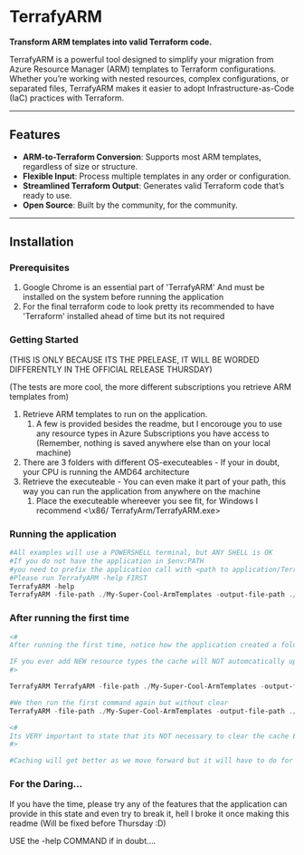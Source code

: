 # TerrafyARM  

**Transform ARM templates into valid Terraform code.**  

TerrafyARM is a powerful tool designed to simplify your migration from Azure Resource Manager (ARM) templates to Terraform configurations. Whether you’re working with nested resources, complex configurations, or separated files, TerrafyARM makes it easier to adopt Infrastructure-as-Code (IaC) practices with Terraform.  

---

## Features  

- **ARM-to-Terraform Conversion**: Supports most ARM templates, regardless of size or structure.  
- **Flexible Input**: Process multiple templates in any order or configuration.  
- **Streamlined Terraform Output**: Generates valid Terraform code that’s ready to use.  
- **Open Source**: Built by the community, for the community.  

---

## Installation  

### Prerequisites  
1. Google Chrome is an essential part of 'TerrafyARM' And must be installed on the system before running the application
2. For the final terraform code to look pretty its recommended to have 'Terraform' installed ahead of time but its not required

### Getting Started
(THIS IS ONLY BECAUSE ITS THE PRELEASE, IT WILL BE WORDED DIFFERENTLY IN THE OFFICIAL RELEASE THURSDAY)

(The tests are more cool, the more different subscriptions you retrieve ARM templates from)

1. Retrieve ARM templates to run on the application.
    1. A few is provided besides the readme, but I encorouge you to use any resource types in Azure Subscriptions you have access to (Remember, nothing is saved anywhere else than on your local machine)
2. There are 3 folders with different OS-executeables - If your in doubt, your CPU is running the AMD64 architecture
3. Retrieve the executeable - You can even make it part of your path, this way you can run the application from anywhere on the machine
    1. Place the executeable whereever you see fit, for Windows I recommend <\x86/ TerrafyArm/TerrafyARM.exe\> 

### Running the application
```ps1
#All examples will use a POWERSHELL terminal, but ANY SHELL is OK
#If you do not have the application in $env:PATH 
#you need to prefix the application call with <path to application/TerrafyARM.exe -ARGUMENTS>
#Please run TerrafyARM -help FIRST
TerrafyARM -help
TerrafyARM -file-path ./My-Super-Cool-ArmTemplates -output-file-path ./TerrafyArm-Will-Create-this-for-me -verbose
```

### After running the first time
```ps1
<#
After running the first time, notice how the application created a folder called 'terrafyarm' Where inside of said folder lays the cache of the application

IF you ever add NEW resource types the cache will NOT automcatically update as of version 0.1.0 which means you need to run:
#>

TerrafyARM TerrafyARM -file-path ./My-Super-Cool-ArmTemplates -output-file-path ./TerrafyArm-Will-Create-this-for-me -verbose -clear-cache //First we just add the argument and run

#We then run the first command again but without clear
TerrafyARM -file-path ./My-Super-Cool-ArmTemplates -output-file-path ./TerrafyArm-Will-Create-this-for-me -verbose //Cache is now clear and can gather ALL resource types

<#
Its VERY important to state that its NOT necessary to clear the cache EVERY 2nd run, its simply to state - e.g. You have cached Azure SQL and Azure Monitor and now add a new type to the mix, then we need to clear-cache first, then rerun as above.
#>

#Caching will get better as we move forward but it will have to do for now
```

### For the Daring...
If you have the time, please try any of the features that the application can provide in this state and even try to break it, hell I broke it once making this readme (Will be fixed before Thursday :D)

USE the -help COMMAND if in doubt....